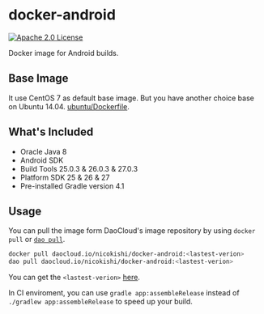 # docker-android
[![Apache 2.0 License](https://img.shields.io/badge/license-Apache%202.0-blue.svg?style=flat)](http://www.apache.org/licenses/LICENSE-2.0.html)

Docker image for Android builds.

## Base Image

It use CentOS 7 as default base image. But you have another choice base on Ubuntu 14.04. [ubuntu/Dockerfile](ubuntu/Dockerfile).

## What's Included

- Oracle Java 8
- Android SDK
 - Build Tools 25.0.3 & 26.0.3 & 27.0.3
 - Platform SDK 25 & 26 & 27
- Pre-installed Gradle version 4.1

## Usage

You can pull the image form DaoCloud's image repository by using `docker pull` or [`dao pull`](https://dashboard.daocloud.io/mirror).

```sh
docker pull daocloud.io/nicokishi/docker-android:<lastest-verion>
dao pull daocloud.io/nicokishi/docker-android:<lastest-verion>
```

You can get the `<lastest-verion>` [here](https://dashboard.daocloud.io/packages/98ecf23a-8bd1-4135-a1c0-ac18b6d27ab1).

In CI enviroment, you can use `gradle app:assembleRelease` instead of `./gradlew app:assembleRelease` to speed up your build.
